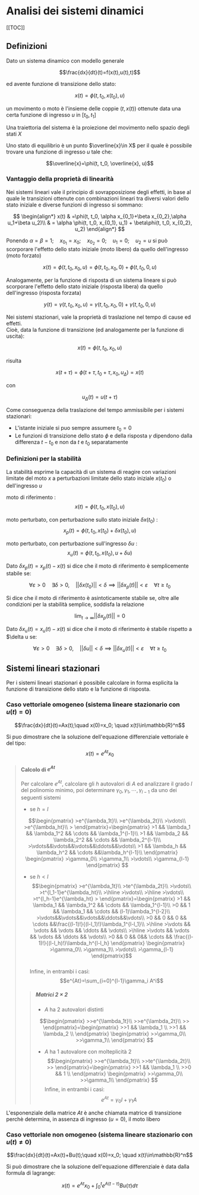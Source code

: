 # Analisi dei sistemi dinamici  

[[TOC]]

## Definizioni  

Dato un sistema dinamico con modello generale  

$$\frac{dx}{dt}(t)=f(x(t),u(t),t)$$  

ed avente funzione di transizione dello stato:  

$$x(t)=\phi(t, t_0, x(t_0), u)$$  

un movimento o moto è l'insieme delle coppie $(t,x(t))$ ottenute data una certa funzione di ingresso $u$ in $[t_0, t_1]$  

Una traiettoria del sistema è la proiezione del movimento nello spazio degli stati $X$  

Uno stato di equilibrio è un punto $\overline{x}\in X$ per il quale è possibile trovare una funzione di ingresso $u$ tale che:  

$$\overline{x}=\phi(t, t_0, \overline{x}, u)$$  

### Vantaggio della proprietà di linearità  

Nei sistemi lineari vale il principio di sovrapposizione degli effetti, in base al quale le transizioni ottenute con combinazioni lineari tra diversi valori dello stato iniziale e diverse funzioni di ingresso si sommano:  

$$
\begin{align*}
x(t) & =\phi(t, t_0, \alpha x_{0_1}+\beta x_{0_2},\alpha u_1+\beta u_2)\\
& = \alpha \phi(t, t_0, x_{0_1}, u_1) + \beta\phi(t, t_0, x_{0_2}, u_2)
\end{align*}
$$  

Ponendo $\alpha=\beta=1;\quad x_{0_1}=x_0; \quad x_{0_2}=0; \quad u_1=0; \quad u_2=u$ si può scorporare l'effetto dello stato iniziale (moto libero) da quello dell'ingresso (moto forzato)  

$$x(t)=\phi(t,t_0,x_0, u)=\phi(t,t_0,x_0,0)+\phi(t,t_0,0,u)$$  

Analogamente, per la funzione di risposta di un sistema lineare si può scorporare l'effetto dello stato iniziale (risposta libera) da quello dell'ingresso (risposta forzata)  

$$y(t)=\gamma(t,t_0,x_0, u)=\gamma(t,t_0,x_0,0)+\gamma(t,t_0,0,u)$$  

Nei sistemi stazionari, vale la proprietà di traslazione nel tempo di cause ed effetti.  
Cioè, data la funzione di transizione (ed analogamente per la funzione di uscita):  

$$x(t)=\phi(t,t_0,x_0,u)$$  

risulta  

$$x(t+\tau)=\phi(t+\tau,t_0+\tau,x_0,u_{\Delta})=x(t)$$  

con  

$$u_{\Delta}(t)=u(t+\tau)$$  

Come conseguenza della traslazione del tempo ammissibile per i sistemi stazionari:

- L'istante iniziale si puo sempre assumere $t_0=0$  
- Le funzioni di transizione dello stato $\phi$ e della risposta $\gamma$ dipendono dalla differenza $t-t_0$ e non da $t$ e $t_0$ separatamente  

### Definizioni per la stabilità

La stabilità esprime la capacità di un sistema di reagire con variazioni limitate del moto $x$ a perturbazioni limitate dello stato iniziale $x(t_0)$ o dell'ingresso $u$  

moto di riferimento
:  
$$x(t)=\phi(t, t_0, x(t_0), u)$$  

moto perturbato, con perturbazione sullo stato iniziale $\delta x(t_0)$
:  
$$x_p(t)=\phi(t,t_0, x(t_0)+\delta x(t_0), u)$$  

moto perturbato, con perturbazione sull'ingresso $\delta u$
:  
$$x_u(t)=\phi(t, t_0, x(t_0), u+\delta u)$$  

Dato $\delta x_p(t)=x_p(t)-x(t)$ si dice che il moto di riferimento è semplicemente stabile se:  

$$\forall \varepsilon>0 \quad \exists \delta>0,\quad ||\delta x(t_0)||<\delta \implies ||\delta x_p(t)||<\varepsilon\quad \forall t \geq t_0$$  

Si dice che il moto di riferimento è asintoticamente stabile se, oltre alle condizioni per la stabilità semplice, soddisfa la relazione  

$$\lim_{t\to \infty} ||\delta x_p(t)||=0$$  

Dato $\delta x_u(t)=x_u(t)-x(t)$ si dice che il moto di riferimento è stabile rispetto a $\delta u se:  

$$\forall \varepsilon>0 \quad \exists \delta>0,\quad ||\delta u||<\delta \implies ||\delta x_u(t)||<\varepsilon\quad \forall t \geq t_0$$  

## Sistemi lineari stazionari  

Per i sistemi lineari stazionari è possibile calcolare in forma esplicita la funzione di transizione dello stato e la funzione di risposta.  

<!-- Una equazione differenziale scalare e omogenea:  
$$
\begin{cases}
\frac{dx}{dt}(t)=ax(t)\\
x(0)=x_0
\end{cases}
$$  
ha una soluzione del tipo $x(t)=x_0e^{at}$ -->

### Caso vettoriale omogeneo (sistema lineare stazionario con $u(t)=0$)  

$$\frac{dx}{dt}(t)=Ax(t);\quad x(0)=x_0; \quad x(t)\in\mathbb{R}^n$$  

Si puo dimostrare che la soluzione dell'equazione differenziale vettoriale è del tipo:  
$$x(t)=e^{At}x_0$$  

>#### Calcolo di $e^{At}$
>
>Per calcolare $e^{At}$, calcolare gli $h$ autovalori di $A$ ed analizzare il grado $l$ del polinomio minimo, poi determinare $\gamma_0, \gamma_1, \cdots,\gamma_{l-1}$ da uno dei seguenti sistemi
 >
 >- se $h=l$  
 >
 >$$\begin{pmatrix}
    >e^{\lambda_1t}\\
    >e^{\lambda_2t}\\
    >\vdots\\
    >e^{\lambda_ht}\\
    >
>\end{pmatrix}=\begin{pmatrix}
    >1 && \lambda_1 && \lambda_1^2 && \cdots && \lambda_1^{l-1}\\
    >1 && \lambda_2 && \lambda_2^2 && \cdots && \lambda_2^{l-1}\\
    >\vdots&&\vdots&&\vdots&&\ddots&&\vdots\\
    >1 && \lambda_h && \lambda_h^2 && \cdots &&\lambda_h^{l-1}\\
>\end{pmatrix}
>\begin{pmatrix}
    >\gamma_0\\
    >\gamma_1\\
    >\vdots\\
    >\gamma_{l-1}
>\end{pmatrix}
>$$  
 >- se $h<l$  
>$$\begin{pmatrix}
    >e^{\lambda_1t}\\
    >te^{\lambda_2t}\\
    >\vdots\\
    >t^{l_1-1}e^{\lambda_ht}\\
    >\hline
    >\vdots\\
    >\hline
    >\vdots\\
    >t^{l_h-1}e^{\lambda_ht}
    >
>\end{pmatrix}=\begin{pmatrix}
    >1 && \lambda_1 && \lambda_1^2 && \cdots && \lambda_1^{l-1}\\
    >0 && 1 && \lambda_1 && \cdots && (l-1)\lambda_1^{l-2}\\
    >\vdots&&\vdots&&\vdots&&\ddots&&\vdots\\
    >0 && 0 && 0 && \cdots &&\frac{(l-1)!}{(l-l_1)!}\lambda_1^{l-l_1}\\
    >\hline
    >\vdots && \vdots && \vdots && \ddots && \vdots\\
    >\hline
    >\vdots && \vdots && \vdots && \ddots && \vdots\\
    >0 && 0 && 0&& \cdots && \frac{(l-1)!}{(l-l_h)!}\lambda_h^{l-l_h}
>\end{pmatrix}
>\begin{pmatrix}
    >\gamma_0\\
    >\gamma_1\\
    >\vdots\\
    >\gamma_{l-1}
>\end{pmatrix}$$  
>Infine, in entrambi i casi:  
>$$e^{At}=\sum_{i=0}^{l-1}\gamma_i A^i$$  
>
>>##### Matrici $2\times 2$  
 >>
 >>- $A$ ha $2$ autovalori distinti  
 >>
 >>$$\begin{pmatrix}
    >>e^{\lambda_1t}\\
    >>e^{\lambda_2t}\\
    >>
>>\end{pmatrix}=\begin{pmatrix}
    >>1 && \lambda_1 \\
    >>1 && \lambda_2 \\
>>\end{pmatrix}
>>\begin{pmatrix}
    >>\gamma_0\\
    >>\gamma_1\\
>>\end{pmatrix}
>>$$
 >>- $A$ ha $1$ autovalore con molteplicità $2$  
>>$$\begin{pmatrix}
    >>e^{\lambda_1t}\\
    >>te^{\lambda_2t}\\
    >>
>>\end{pmatrix}=\begin{pmatrix}
    >>1 && \lambda_1 \\
    >>0 && 1 \\
>>\end{pmatrix}
>>\begin{pmatrix}
    >>\gamma_0\\
    >>\gamma_1\\
>>\end{pmatrix}
>>$$
>>Infine, in entrambi i casi:
>>$$e^{At}=\gamma_0 I+\gamma_1 A$$

L'esponenziale della matrice $At$ è anche chiamata matrice di transizione perchè determina, in assenza di ingresso ($u=0$), il moto libero  

### Caso vettoriale non omogeneo (sistema lineare stazionario con $u(t)\neq 0$)  

$$\frac{dx}{dt}(t)=Ax(t)+Bu(t);\quad x(0)=x_0; \quad x(t)\in\mathbb{R}^n$$  

Si può dimostrare che la soluzione dell'equazione differenziale è data dalla formula di lagrange:  

$$x(t)=e^{At}x_0+\int_0^t e^{A(t-\tau)}Bu(\tau)d\tau$$  
